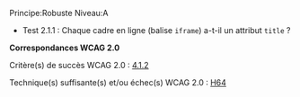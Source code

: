 Principe:Robuste
Niveau:A

+ Test 2.1.1 : Chaque cadre en ligne (balise `iframe`) a-t-il un attribut `title` ?

**Correspondances WCAG 2.0**

Critère(s) de succès WCAG 2.0 : [4.1.2](http://www.w3.org/Translations/WCAG20-fr/#ensure-compat-rsv)

Technique(s) suffisante(s) et/ou échec(s) WCAG 2.0 : [H64](http://www.w3.org/TR/WCAG-TECHS/H64.html)
